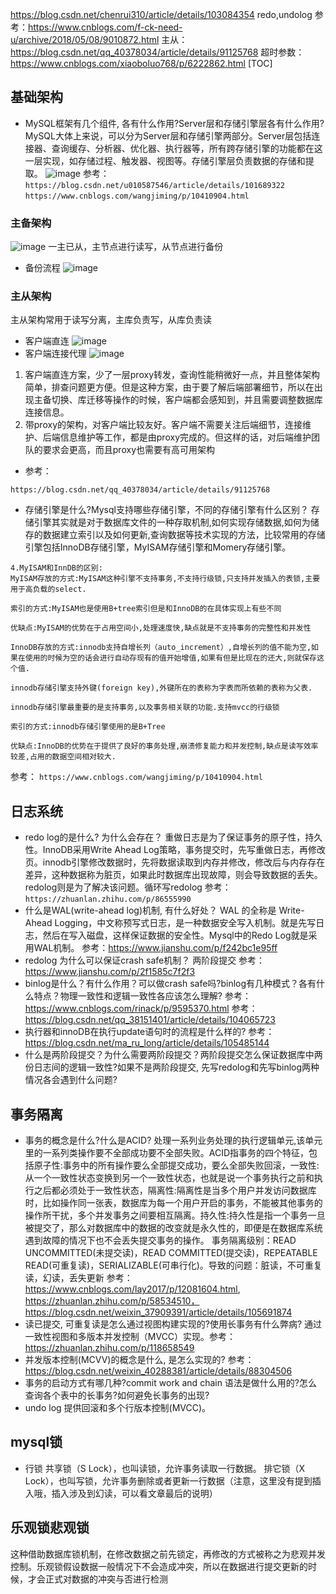 

https://blog.csdn.net/chenrui310/article/details/103084354
redo,undolog 参考：https://www.cnblogs.com/f-ck-need-u/archive/2018/05/08/9010872.html
主从：https://blog.csdn.net/qq_40378034/article/details/91125768
超时参数：https://www.cnblogs.com/xiaoboluo768/p/6222862.html
[TOC]
## 基础架构
- MySQL框架有几个组件, 各有什么作用?Server层和存储引擎层各有什么作用?
MySQL大体上来说，可以分为Server层和存储引擎两部分。Server层包括连接器、查询缓存、分析器、优化器、执行器等，所有跨存储引擎的功能都在这一层实现，如存储过程、触发器、视图等。存储引擎层负责数据的存储和提取。
![image](https://user-images.githubusercontent.com/24525404/113466218-82657c80-946c-11eb-9cf8-066c2a514c41.png)
参考：
`https://blog.csdn.net/u010587546/article/details/101689322`
`https://www.cnblogs.com/wangjiming/p/10410904.html`
### 主备架构
![image](https://user-images.githubusercontent.com/24525404/118396799-c8c11480-b683-11eb-9754-22daefc0ab62.png)
一主已从，主节点进行读写，从节点进行备份
- 备份流程
![image](https://user-images.githubusercontent.com/24525404/118396832-e7271000-b683-11eb-964b-c77e0b99518b.png)
### 主从架构
主从架构常用于读写分离，主库负责写，从库负责读
- 客户端直连
![image](https://user-images.githubusercontent.com/24525404/118397185-610bc900-b685-11eb-8aaf-20dc12616a1f.png)
- 客户端连接代理
![image](https://user-images.githubusercontent.com/24525404/118397242-af20cc80-b685-11eb-9450-878082a60e81.png)
1. 客户端直连方案，少了一层proxy转发，查询性能稍微好一点，并且整体架构简单，排查问题更方便。但是这种方案，由于要了解后端部署细节，所以在出现主备切换、库迁移等操作的时候，客户端都会感知到，并且需要调整数据库连接信息。
2. 带proxy的架构，对客户端比较友好。客户端不需要关注后端细节，连接维护、后端信息维护等工作，都是由proxy完成的。但这样的话，对后端维护团队的要求会更高，而且proxy也需要有高可用架构
- 参考：
```
https://blog.csdn.net/qq_40378034/article/details/91125768
```

- 存储引擎是什么?Mysql支持哪些存储引擎，不同的存储引擎有什么区别？
存储引擎其实就是对于数据库文件的一种存取机制,如何实现存储数据,如何为储存的数据建立索引以及如何更新,查询数据等技术实现的方法，比较常用的存储引擎包括InnoDB存储引擎，MyISAM存储引擎和Momery存储引擎。
```
4.MyISAM和InnDB的区别:
MyISAM存放的方式:MyISAM这种引擎不支持事务,不支持行级锁,只支持并发插入的表锁,主要用于高负载的select.

索引的方式:MyISAM也是使用B+tree索引但是和InnoDB的在具体实现上有些不同

优缺点:MyISAM的优势在于占用空间小,处理速度快,缺点就是不支持事务的完整性和并发性

InnoDB存放的方式:innodb支持自增长列（auto_increment）,自增长列的值不能为空,如果在使用的时候为空的话会进行自动存现有的值开始增值,如果有但是比现在的还大,则就保存这个值.

innodb存储引擎支持外键(foreign key),外键所在的表称为字表而所依赖的表称为父表.

innodb存储引擎最重要的是支持事务,以及事务相关联的功能.支持mvcc的行级锁

索引的方式:innodb存储引擎使用的是B+Tree

优缺点:InnoDB的优势在于提供了良好的事务处理,崩溃修复能力和并发控制,缺点是读写效率较差,占用的数据空间相对较大.
```
参考：
`https://www.cnblogs.com/wangjiming/p/10410904.html`
## 日志系统
- redo log的是什么? 为什么会存在？
重做日志是为了保证事务的原子性，持久性。InnoDB采用Write Ahead Log策略，事务提交时，先写重做日志，再修改页。innodb引擎修改数据时，先将数据读取到内存并修改，修改后与内存存在差异，这种数据称为脏页，如果此时数据库出现故障，则会导致数据的丢失。redolog则是为了解决该问题。循环写redolog
参考：`https://zhuanlan.zhihu.com/p/86555990`
- 什么是WAL(write-ahead log)机制, 有什么好处？
WAL 的全称是 Write-Ahead Logging，中文称预写式日志，是一种数据安全写入机制。就是先写日志，然后在写入磁盘，这样保证数据的安全性。Mysql中的Redo Log就是采用WAL机制。
参考：https://www.jianshu.com/p/f242bc1e95ff
- redolog 为什么可以保证crash safe机制？
两阶段提交
参考：https://www.jianshu.com/p/2f1585c7f2f3
- binlog是什么？有什么作用？可以做crash safe吗?binlog有几种模式？各有什么特点？物理一致性和逻辑一致性各应该怎么理解?
参考：https://www.cnblogs.com/rinack/p/9595370.html
参考：https://blog.csdn.net/qq_38151401/article/details/104065723
- 执行器和innoDB在执行update语句时的流程是什么样的?
参考：https://blog.csdn.net/ma_ru_long/article/details/105485144
- 什么是两阶段提交？为什么需要两阶段提交？两阶段提交怎么保证数据库中两份日志间的逻辑一致性?如果不是两阶段提交, 先写redolog和先写binlog两种情况各会遇到什么问题?
## 事务隔离
- 事务的概念是什么?什么是ACID?
处理一系列业务处理的执行逻辑单元,该单元里的一系列类操作要不全部成功要不全部失败。ACID指事务的四个特征，包括原子性:事务中的所有操作要么全部提交成功，要么全部失败回滚，一致性:从一个一致性状态变换到另一个一致性状态，也就是说一个事务执行之前和执行之后都必须处于一致性状态，隔离性:隔离性是当多个用户并发访问数据库时，比如操作同一张表，数据库为每一个用户开启的事务，不能被其他事务的操作所干扰，多个并发事务之间要相互隔离。持久性:持久性是指一个事务一旦被提交了，那么对数据库中的数据的改变就是永久性的，即便是在数据库系统遇到故障的情况下也不会丢失提交事务的操作。
事务隔离级别：READ UNCOMMITTED(未提交读)，READ COMMITTED(提交读)，REPEATABLE READ(可重复读)，SERIALIZABLE(可串行化)。导致的问题：脏读，不可重复读，幻读，丢失更新
参考：https://www.cnblogs.com/lay2017/p/12081604.html, https://zhuanlan.zhihu.com/p/58534510，https://blog.csdn.net/weixin_37909391/article/details/105691874
- 读已提交, 可重复读是怎么通过视图构建实现的?使用长事务有什么弊病?
通过一致性视图和多版本并发控制（MVCC）实现。参考：https://zhuanlan.zhihu.com/p/118658549
- 并发版本控制(MCVV)的概念是什么, 是怎么实现的?
参考：https://blog.csdn.net/weixin_40288381/article/details/88304506
- 事务的启动方式有哪几种?commit work and chain 语法是做什么用的?怎么查询各个表中的长事务?如何避免长事务的出现?
- undo log
提供回滚和多个行版本控制(MVCC)。
## mysql锁
- 行锁
共享锁（S Lock），也叫读锁，允许事务读取一行数据。
排它锁（X Lock），也叫写锁，允许事务删除或者更新一行数据（注意，这里没有提到插入哦，插入涉及到幻读，可以看文章最后的说明）
## 乐观锁悲观锁
这种借助数据库锁机制，在修改数据之前先锁定，再修改的方式被称之为悲观并发控制。乐观锁假设数据一般情况下不会造成冲突，所以在数据进行提交更新的时候，才会正式对数据的冲突与否进行检测
